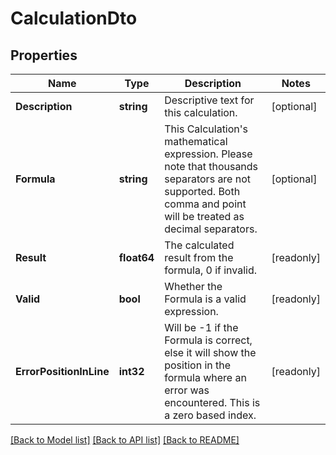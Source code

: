 # CalculationDto

## Properties

Name | Type | Description | Notes
------------ | ------------- | ------------- | -------------
**Description** | **string** | Descriptive text for this calculation. | [optional] 
**Formula** | **string** | This Calculation&#39;s mathematical expression. Please note that thousands separators are not supported. Both comma and point will be treated as decimal separators. | [optional] 
**Result** | **float64** | The calculated result from the formula, 0 if invalid. | [readonly] 
**Valid** | **bool** | Whether the Formula is a valid expression. | [readonly] 
**ErrorPositionInLine** | **int32** | Will be -1 if the Formula is correct, else it will show the position in the formula where an error was encountered. This is a zero based index. | [readonly] 

[[Back to Model list]](../README.md#documentation-for-models) [[Back to API list]](../README.md#documentation-for-api-endpoints) [[Back to README]](../README.md)


